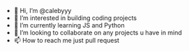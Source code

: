 - 👋 Hi, I’m @calebyyy
- 👀 I’m interested in building coding projects
- 🌱 I’m currently learning JS and Python
- 💞️ I’m looking to collaborate on any projects u have in mind
- 📫 How to reach me just pull request 

<!---
calebyyy/calebyyy is a ✨ special ✨ repository because its `README.md` (this file) appears on your GitHub profile.
You can click the Preview link to take a look at your changes.
--->
